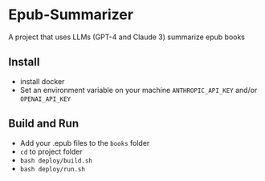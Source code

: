 # Epub-Summarizer

A project that uses LLMs (GPT-4 and Claude 3) summarize epub books 

## Install

* install docker
* Set an environment variable on your machine ```ANTHROPIC_API_KEY``` and/or ```OPENAI_API_KEY```

## Build and Run

* Add your .epub files to the ```books``` folder
* ```cd``` to project folder
* ```bash deploy/build.sh```
* ```bash deploy/run.sh```

